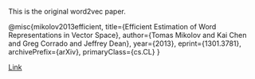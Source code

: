 This is the original word2vec paper.

@misc{mikolov2013efficient,
      title={Efficient Estimation of Word Representations in Vector Space}, 
      author={Tomas Mikolov and Kai Chen and Greg Corrado and Jeffrey Dean},
      year={2013},
      eprint={1301.3781},
      archivePrefix={arXiv},
      primaryClass={cs.CL}
}

[Link](../_pdfs/mikolov-efficient-estimation-of-word-representations-in-vector-space.pdf)